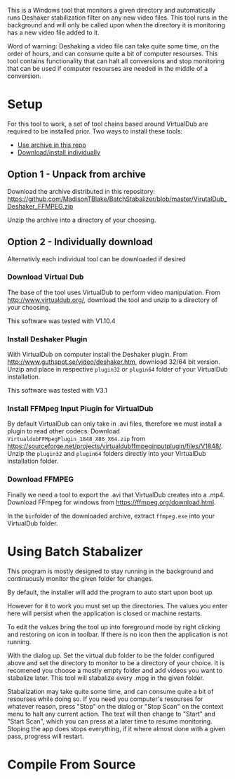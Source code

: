 This is a Windows tool that monitors a given directory and automatically runs Deshaker stabilization filter on any new video files.
This tool runs in the background and will only be called upon when the directory it is monitoring has a new video file added to it.

Word of warning: Deshaking a video file can take quite some time, on the order of hours, and can consume quite a bit of computer resourses. This tool contains functionality that can halt all conversions and stop monitoring that can be used if computer resourses are needed in the middle of a conversion.

# Setup

For this tool to work, a set of tool chains based around VirtualDub are required to be installed prior.
Two ways to install these tools: 
- [Use archive in this repo](https://github.com/MadisonTBlake/BatchStabalizer#option-1---unpack-from-archive)
- [Download/install individually](https://github.com/MadisonTBlake/BatchStabalizer#option-2---individually-download)

## Option 1 - Unpack from archive

Download the archive distributed in this repository:
https://github.com/MadisonTBlake/BatchStabalizer/blob/master/VirutalDub_Deshaker_FFMPEG.zip

Unzip the archive into a directory of your choosing.

## Option 2 - Individually download

Alternativly each individual tool can be downloaded if desired

### Download Virtual Dub

The base of the tool uses VirtualDub to perform video manipulation.
From http://www.virtualdub.org/, download the tool and unzip to a directory of your choosing.

This software was tested with V1.10.4

### Install Deshaker Plugin

With VirtualDub on computer install the Deshaker plugin.
From http://www.guthspot.se/video/deshaker.htm, download 32/64 bit version.
Unzip and place in respective `plugin32` or `plugin64` folder of your VirtualDub installation.

This software was tested with V3.1

### Install FFMpeg Input Plugin for VirtualDub

By default VirtualDub can only take in .avi files, therefore we must install a plugin to read other codecs.
Download `VirtualdubFFMpegPlugin_1848_X86_X64.zip` from https://sourceforge.net/projects/virtualdubffmpeginputplugin/files/V1848/.
Unzip the `plugin32` and `plugin64` folders directly into your VirtualDub installation folder.

### Download FFMPEG

Finally we need a tool to export the .avi that VirtualDub creates into a .mp4.
Download FFmpeg for windows from https://ffmpeg.org/download.html.

In the `bin`folder of the downloaded archive, extract `ffmpeg.exe` into your VirtualDub folder.

# Using Batch Stabalizer

This program is mostly designed to stay running in the background and continuously monitor the given folder for changes.

By default, the installer will add the program to auto start upon boot up.

However for it to work you must set up the directories. The values you enter here will persist when the application is closed or machine restarts.

To edit the values bring the tool up into foreground mode by right clicking and restoring on icon in toolbar. If there is no icon then the application is not running.

With the dialog up. Set the virtual dub folder to be the folder configured above and set the directory to monitor to be a directory of your choice. It is recomened you choose a mostly empty folder and add videos you want to stabalize later. This tool will stabalize every .mpg in the given folder.

Stabalization may take quite some time, and can consume quite a bit of resourses while doing so. If you need you computer's resourses for whatever reason, press "Stop" on the dialog or "Stop Scan" on the context menu to halt any current action. The text will then change to "Start" and "Start Scan", which you can press at a later time to resume monitoring. Stoping the app does stops everything, if it where almost done with a given pass, progress will restart.

# Compile From Source
